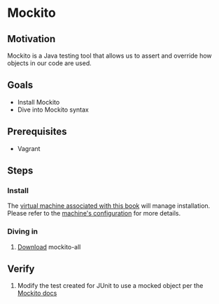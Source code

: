 # Mockito

## Motivation

Mockito is a Java testing tool that allows us to assert and override how objects in our code are used.

## Goals

* Install Mockito
* Dive into Mockito syntax

## Prerequisites

* Vagrant

## Steps

### Install

The [virtual machine associated with this book](tools/vagrant.md) will manage installation. Please refer to the [machine's configuration](../Vagrantfile) for more details.

### Diving in

1. [Download](https://bintray.com/szczepiq/maven/mockito/1.10.14/view/files/org/mockito/mockito-all/1.10.14) mockito-all


## Verify

1. Modify the test created for JUnit to use a mocked object per the [Mockito docs](https://github.com/mockito/mockito)